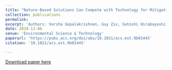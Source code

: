 ```yaml
---
title: "Nature-Based Solutions Can Compete with Technology for Mitigating Air Emissions Across the United States"
collection: publications
permalink: 
excerpt: 'Authors: Varsha Gopalakrishnan, Guy Ziv, Satoshi Hirabayashi, and Bhavik R. Bakshi'
date: 2019-11-06
venue: 'Environmental Science & Technology'
paperurl: 'https://pubs.acs.org/doi/abs/10.1021/acs.est.9b01445'
citation: '10.1021/acs.est.9b01445'

---
```



[Download paper here](https://pubs.acs.org/doi/abs/10.1021/acs.est.9b01445)
